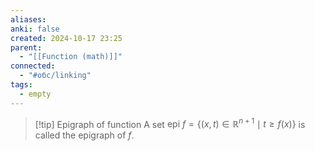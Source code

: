 ```yaml
---
aliases: 
anki: false
created: 2024-10-17 23:25
parent:
  - "[[Function (math)]]"
connected:
  - "#обс/linking"
tags:
  - empty
---
```


> [!tip] Epigraph of function
A set $\text{epi } f = \{(x,t) \in \mathbb{R}^{n+1} \mid t \geq f(x)\}$ is called the epigraph of $f$.

